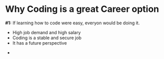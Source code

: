 # Why Coding is a great Career option

**#1:** If learning how to code were easy, everyon would be doing it.

- High job demand and high salary
- Coding is a stable and secure job
- It has a future perspective

<div></div>

-
